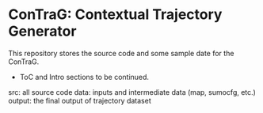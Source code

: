 # ConTraG: Contextual Trajectory Generator

This repository stores the source code and some sample date for the ConTraG.

- ToC and Intro sections to be continued.


src: all source code
data: inputs and intermediate data (map, sumocfg, etc.)
output: the final output of trajectory dataset
